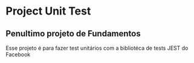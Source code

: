 # Project Unit Test
## Penultimo projeto de Fundamentos

Esse projeto é para fazer test unitários com a bibliotéca de tests JEST do Facebook
